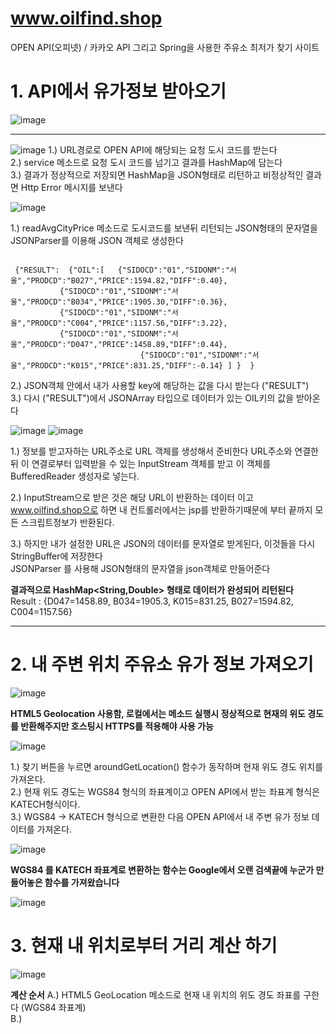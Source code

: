 # www.oilfind.shop
OPEN API(오피넷) / 카카오 API 그리고 Spring을 사용한 주유소 최저가 찾기 사이트 




# 1. API에서 유가정보 받아오기  
![image](https://user-images.githubusercontent.com/53259940/64059850-00adcd00-cbff-11e9-9d90-c4974c7e1a2a.png)

<hr>
  
![image](https://user-images.githubusercontent.com/53259940/64059619-ff7aa100-cbfa-11e9-8bb1-4d8866fa5fba.png)
 1.) URL경로로 OPEN API에 해당되는 요청 도시 코드를 받는다  
 2.) service 메소드로 요청 도시 코드를 넘기고 결과를 HashMap에 담는다  
 3.) 결과가 정상적으로 저장되면 HashMap을 JSON형태로 리턴하고 비정상적인 결과면 Http Error 메시지를 보낸다  


  
 ![image](https://user-images.githubusercontent.com/53259940/64059806-3aca9f00-cbfe-11e9-8402-05c9b5577686.png)

1.) readAvgCityPrice 메소드로 도시코드를 보낸뒤 리턴되는 JSON형태의 문자열을 JSONParser를 이용해 JSON 객체로 생성한다
<pre><code>
 {"RESULT":  {"OIL":[   {"SIDOCD":"01","SIDONM":"서울","PRODCD":"B027","PRICE":1594.82,"DIFF":0.40},   
		   {"SIDOCD":"01","SIDONM":"서울","PRODCD":"B034","PRICE":1905.30,"DIFF":0.36},  
		   {"SIDOCD":"01","SIDONM":"서울","PRODCD":"C004","PRICE":1157.56,"DIFF":3.22}, 
 		   {"SIDOCD":"01","SIDONM":"서울","PRODCD":"D047","PRICE":1458.89,"DIFF":0.44}, 
                             {"SIDOCD":"01","SIDONM":"서울","PRODCD":"K015","PRICE":831.25,"DIFF":-0.14} ] }  }
</code></pre>                       
2.) JSON객체 안에서 내가 사용할 key에 해당하는 값을 다시 받는다 ("RESULT")  
3.) 다시 ("RESULT")에서 JSONArray 타입으로 데이터가 있는 OIL키의 값을 받아온다 

![image](https://user-images.githubusercontent.com/53259940/64059918-4028e900-cc00-11e9-97c0-19863bad12c9.png)
![image](https://user-images.githubusercontent.com/53259940/64059921-50d95f00-cc00-11e9-8081-c2dacc7f95f9.png)

 1.) 정보를 받고자하는 URL주소로 URL 객체를 생성해서 준비한다 URL주소와 연결한 뒤 이 연결로부터 입력받을 수 있는 InputStream 객체를 받고
     이 객체를 BufferedReader 생성자로 넣는다.

 2.) InputStream으로 받은 것은 해당 URL이 반환하는 데이터 이고  www.oilfind.shop으로 하면 내 컨트롤러에서는 
     jsp를 반환하기때문에 <html><body>부터 끝까지 모든 스크립트정보가 반환된다.  
	
 3.) 하지만 내가 설정한 URL은 JSON의 데이터를 문자열로 받게된다, 이것들을 다시 StringBuffer에 저장한다  
     JSONParser 를 사용해 JSON형태의 문자열을 json객체로 만들어준다  
     
**결과적으로 HashMap<String,Double> 형태로 데이터가 완성되어 리턴된다**  
Result : {D047=1458.89, B034=1905.3, K015=831.25, B027=1594.82, C004=1157.56}

<hr>

# 2. 내 주변 위치 주유소 유가 정보 가져오기  


![image](https://user-images.githubusercontent.com/53259940/64060048-68194c00-cc02-11e9-8263-471d708fe735.png)

**HTML5 Geolocation 사용함, 로컬에서는 메소드 실행시 정상적으로 현재의 위도 경도를 반환해주지만 호스팅시 HTTPS를 적용해야 사용 가능** 
  
![image](https://user-images.githubusercontent.com/53259940/64060095-263cd580-cc03-11e9-833e-16111def13c5.png)


1.) 찾기 버튼을 누르면 aroundGetLocation() 함수가 동작하며 현재 위도 경도 위치를 가져온다.  
2.) 현재 위도 경도는 WGS84 형식의 좌표계이고 OPEN API에서 받는 좌표계 형식은 KATECH형식이다.  
3.) WGS84 -> KATECH 형식으로 변환한 다음 OPEN API에서 내 주변 유가 정보 데이터를 가져온다.  

![image](https://user-images.githubusercontent.com/53259940/64060139-bb3fce80-cc03-11e9-873e-6c8fbb58493a.png)  

**WGS84 를 KATECH 좌표계로 변환하는 함수는 Google에서 오랜 검색끝에 누군가 만들어놓은 함수를 가져왔습니다** 

![image](https://user-images.githubusercontent.com/53259940/64060175-27223700-cc04-11e9-9018-3fd2dcdecafd.png)


# 3. 현재 내 위치로부터 거리 계산 하기

![image](https://user-images.githubusercontent.com/53259940/64060621-48862180-cc0a-11e9-8151-e50198a9245e.png)


**계산 순서**
A.) HTML5 GeoLocation 메소드로 현재 내 위치의 위도 경도 좌표를 구한다 (WGS84 좌표계)  
B.) 


